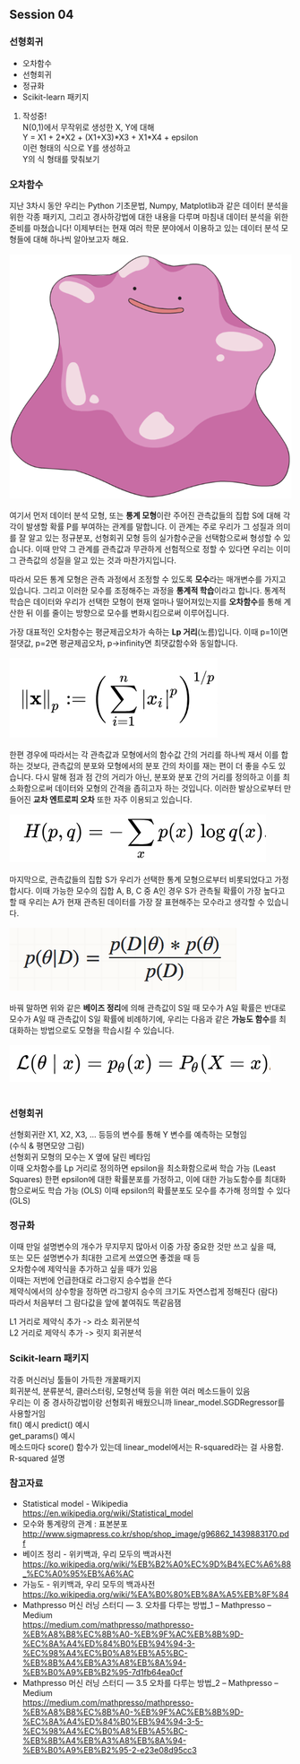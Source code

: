 ## Session 04
### 선형회귀

* 오차함수
* 선형회귀
* 정규화
* Scikit-learn 패키지


1. 작성중!  
    N(0,1)에서 무작위로 생성한 X, Y에 대해  
    Y = X1 + 2\*X2 + (X1+X3)\*X3 + X1*X4 + epsilon      
    이런 형태의 식으로 Y를 생성하고  
    Y의 식 형태를 맞춰보기  


### 오차함수

지난 3차시 동안 우리는 Python 기초문법, Numpy, Matplotlib과 같은 데이터 분석을 위한 각종 패키지, 그리고 경사하강법에 대한 내용을 다루며 마침내 데이터 분석을 위한 준비를 마쳤습니다! 이제부터는 현재 여러 학문 분야에서 이용하고 있는 데이터 분석 모형들에 대해 하나씩 알아보고자 해요.
<br></br>
![session04_01](./image/session04_01_meta.png)
<br></br>
여기서 먼저 데이터 분석 모형, 또는 <b>통계 모형</b>이란 주어진 관측값들의 집합 S에 대해 각각이 발생할 확률 P를 부여하는 관계를 말합니다. 이 관계는 주로 우리가 그 성질과 의미를 잘 알고 있는 정규분포, 선형회귀 모형 등의 실가함수군을 선택함으로써 형성할 수 있습니다. 이때 만약 그 관계를 관측값과 무관하게 선험적으로 정할 수 있다면 우리는 이미 그 관측값의 성질을 알고 있는 것과 마찬가지입니다.

따라서 모든 통계 모형은 관측 과정에서 조정할 수 있도록 <b>모수</b>라는 매개변수를 가지고 있습니다. 그리고 이러한 모수를 조정해주는 과정을 <b>통계적 학습</b>이라고 합니다. 통계적 학습은 데이터와 우리가 선택한 모형이 현재 얼마나 떨어져있는지를 <b>오차함수</b>를 통해 계산한 뒤 이를 줄이는 방향으로 모수를 변화시킴으로써 이루어집니다.

가장 대표적인 오차함수는 평균제곱오차가 속하는 <b>Lp 거리</b>(노름)입니다. 이때 p=1이면 절댓값, p=2면 평균제곱오차, p->infinity면 최댓값함수와 동일합니다.
<br></br>
![session04_02](./image/session04_02_Lp.png)
<br></br>
한편 경우에 따라서는 각 관측값과 모형에서의 함수값 간의 거리를 하나씩 재서 이를 합하는 것보다, 관측값의 분포와 모형에서의 분포 간의 차이를 재는 편이 더 좋을 수도 있습니다. 다시 말해 점과 점 간의 거리가 아닌, 분포와 분포 간의 거리를 정의하고 이를 최소화함으로써 데이터와 모형의 간격을 좁히고자 하는 것입니다. 이러한 발상으로부터 만들어진 <b>교차 엔트로피 오차</b> 또한 자주 이용되고 있습니다.
<br></br>
![session04_03](./image/session04_03_crossentropy.png)
<br></br>
마지막으로, 관측값들의 집합 S가 우리가 선택한 통계 모형으로부터 비롯되었다고 가정합시다. 이때 가능한 모수의 집합 A, B, C 중 A인 경우 S가 관측될 확률이 가장 높다고 할 때 우리는 A가 현재 관측된 데이터를 가장 잘 표현해주는 모수라고 생각할 수 있습니다.
<br></br>
![session04_04](./image/session04_04_bayes.png)
<br></br>
바꿔 말하면 위와 같은 <b>베이즈 정리</b>에 의해 관측값이 S일 때 모수가 A일 확률은 반대로 모수가 A일 때 관측값이 S일 확률에 비례하기에, 우리는 다음과 같은 <b>가능도 함수</b>를 최대화하는 방법으로도 모형을 학습시킬 수 있습니다.
<br></br>
![session04_05](./image/session04_05_likelihood.png)
<br></br>


### 선형회귀

선형회귀란 X1, X2, X3, ... 등등의 변수를 통해 Y 변수를 예측하는 모형임  
(수식 & 평면모양 그림)  
선형회귀 모형의 모수는 X 옆에 달린 베타임  
이때 오차함수를 Lp 거리로 정의하면 epsilon을 최소화함으로써 학습 가능 (Least Squares)
한편 epsilon에 대한 확률분포를 가정하고, 이에 대한 가능도함수를 최대화함으로써도 학습 가능 (OLS)
이때 epsilon의 확률분포도 모수를 추가해 정의할 수 있다 (GLS)


### 정규화

이때 만일 설명변수의 개수가 무지무지 많아서 이중 가장 중요한 것만 쓰고 싶을 때,  
또는 모든 설명변수가 최대한 고르게 쓰였으면 좋겠을 때 등  
오차함수에 제약식을 추가하고 싶을 때가 있음  
이때는 저번에 언급한대로 라그랑지 승수법을 쓴다  
제약식에서의 상수항을 정하면 라그랑지 승수의 크기도 자연스럽게 정해진다 (람다)  
따라서 처음부터 그 람다값을 앞에 붙여줘도 똑같음잼  

L1 거리로 제약식 추가 -> 라소 회귀분석   
L2 거리로 제약식 추가 -> 릿지 회귀분석


### Scikit-learn 패키지

각종 머신러닝 툴들이 가득한 개꿀패키지  
회귀분석, 분류분석, 클러스터링, 모형선택 등을 위한 여러 메소드들이 있음  
우리는 이 중 경사하강법이랑 선형회귀 배웠으니까 linear_model.SGDRegressor를 사용할거임  
fit() 예시
predict() 예시  
get_params() 예시  
메소드마다 score() 함수가 있는데 linear_model에서는 R-squared라는 걸 사용함. R-squared 설명


### 참고자료

* Statistical model - Wikipedia  
https://en.wikipedia.org/wiki/Statistical_model
* 모수와 통계량의 관계 : 표본분포  
http://www.sigmapress.co.kr/shop/shop_image/g96862_1439883170.pdf
* 베이즈 정리 - 위키백과, 우리 모두의 백과사전  
https://ko.wikipedia.org/wiki/%EB%B2%A0%EC%9D%B4%EC%A6%88_%EC%A0%95%EB%A6%AC
* 가능도 - 위키백과, 우리 모두의 백과사전  
https://ko.wikipedia.org/wiki/%EA%B0%80%EB%8A%A5%EB%8F%84
* Mathpresso 머신 러닝 스터디 — 3. 오차를 다루는 방법_1 – Mathpresso – Medium  
https://medium.com/mathpresso/mathpresso-%EB%A8%B8%EC%8B%A0-%EB%9F%AC%EB%8B%9D-%EC%8A%A4%ED%84%B0%EB%94%94-3-%EC%98%A4%EC%B0%A8%EB%A5%BC-%EB%8B%A4%EB%A3%A8%EB%8A%94-%EB%B0%A9%EB%B2%95-7d1fb64ea0cf
* Mathpresso 머신 러닝 스터디 — 3.5 오차를 다루는 방법_2 – Mathpresso – Medium  
https://medium.com/mathpresso/mathpresso-%EB%A8%B8%EC%8B%A0-%EB%9F%AC%EB%8B%9D-%EC%8A%A4%ED%84%B0%EB%94%94-3-5-%EC%98%A4%EC%B0%A8%EB%A5%BC-%EB%8B%A4%EB%A3%A8%EB%8A%94-%EB%B0%A9%EB%B2%95-2-e23e08d95cc3
